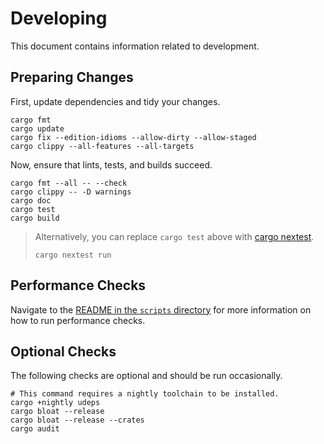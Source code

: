 # Developing

This document contains information related to development.

## Preparing Changes

First, update dependencies and tidy your changes.

```shell
cargo fmt
cargo update
cargo fix --edition-idioms --allow-dirty --allow-staged
cargo clippy --all-features --all-targets
```

Now, ensure that lints, tests, and builds succeed.

```shell
cargo fmt --all -- --check
cargo clippy -- -D warnings
cargo doc
cargo test
cargo build
```

> Alternatively, you can replace `cargo test` above with [cargo nextest](https://github.com/nextest-rs/nextest).
>
> ```shell
> cargo nextest run
> ```

## Performance Checks

Navigate to the [README in the `scripts` directory](../scripts/README.md) for more information on
how to run performance checks.

## Optional Checks

The following checks are optional and should be run occasionally.


```shell
# This command requires a nightly toolchain to be installed.
cargo +nightly udeps
cargo bloat --release
cargo bloat --release --crates
cargo audit
```